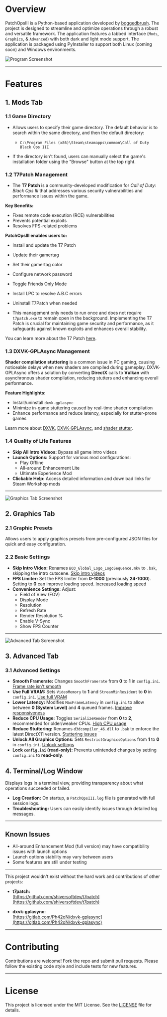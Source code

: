 # Overview  
PatchOpsIII is a Python-based application developed by [boggedbrush](https://github.com/boggedbrush/PatchOpsIII). The project is designed to streamline and optimize operations through a robust and versatile framework. The application features a tabbed interface (`Mods`, `Graphics`, & `Advanced`) with both dark and light mode support. The application is packaged using PyInstaller to support both Linux (coming soon) and Windows environments.  

![Program Screenshot](https://github.com/user-attachments/assets/a79e7273-4274-4a43-8d4d-e81a12cbd1ff)

---

# Features  

## 1. Mods Tab

### 1.1 Game Directory  
- Allows users to specify their game directory. The default behavior is to search within the same directory, and then the default directory:  
  
  - `C:\Program Files (x86)\Steam\steamapps\common\Call of Duty Black Ops III`
  
- If the directory isn't found, users can manually select the game's installation folder using the "Browse" button at the top right.  

### 1.2 T7Patch Management  
- The **T7 Patch** is a community-developed modification for *Call of Duty: Black Ops III* that addresses various security vulnerabilities and performance issues within the game.  

**Key Benefits:**  
- Fixes remote code execution (RCE) vulnerabilities  
- Prevents potential exploits  
- Resolves FPS-related problems  

**PatchOpsIII enables users to:**
- Install and update the T7 Patch  
- Update their gamertag  
- Set their gamertag color
- Configure network password
- Toggle Friends Only Mode
- Install LPC to resolve A.B.C errors
- Uninstall T7Patch when needed

- This management only needs to run once and does not require `t7patch.exe` to remain open in the background. Implementing the T7 Patch is crucial for maintaining game security and performance, as it safeguards against known exploits and enhances overall stability.  

You can learn more about the T7 Patch [here](https://github.com/shiversoftdev/t7patch).  

### 1.3 DXVK-GPLAsync Management  
**Shader compilation stuttering** is a common issue in PC gaming, causing noticeable delays when new shaders are compiled during gameplay. DXVK-GPLAsync offers a solution by converting **DirectX** calls to **Vulkan** with asynchronous shader compilation, reducing stutters and enhancing overall performance.  

**Feature Highlights:**  
- Install/uninstall `dxvk-gplasync`  
- Minimize in-game stuttering caused by real-time shader compilation  
- Enhance performance and reduce latency, especially for stutter-prone games  

Learn more about [DXVK](https://www.pcgamingwiki.com/wiki/DXVK), [DXVK-GPLAsync](https://gitlab.com/Ph42oN/dxvk-gplasync), and [shader stutter](https://youtu.be/f7yml1y3fDE?si=NpwybZNqIRVhxmL7).  

### 1.4 Quality of Life Features
- **Skip All Intro Videos:** Bypass all game intro videos
- **Launch Options:** Support for various mod configurations:
  - Play Offline
  - All-around Enhancement Lite
  - Ultimate Experience Mod
- **Clickable Help:** Access detailed information and download links for Steam Workshop mods

---

![Graphics Tab Screenshot](https://github.com/user-attachments/assets/1188883e-7bf2-464e-a4a7-5f9806806fb2)


## 2. Graphics Tab

### 2.1 Graphic Presets  
Allows users to apply graphics presets from pre-configured JSON files for quick and easy configuration.  

### 2.2 Basic Settings  
- **Skip Intro Video:** Renames `BO3_Global_Logo_LogoSequence.mkv` to `.bak`, skipping the intro cutscene. [Skip intro videos](https://www.pcgamingwiki.com/wiki/Call_of_Duty:_Black_Ops_III#Skip_intro_videos)  
- **FPS Limiter:** Set the FPS limiter from **0-1000** (previously **24-1000**). Setting to **0** can improve loading speed. [Increased loading speed](https://www.pcgamingwiki.com/wiki/Call_of_Duty:_Black_Ops_III#Increased_loading_speed_levels)  
- **Convenience Settings:** Adjust:  
  - Field of View (FOV)  
  - Display Mode  
  - Resolution  
  - Refresh Rate  
  - Render Resolution %  
  - Enable V-Sync  
  - Show FPS Counter  

---

![Advanced Tab Screenshot](https://github.com/user-attachments/assets/0c6ba5d4-f86a-4645-9b07-a5667c8305b9)

## 3. Advanced Tab

### 3.1 Advanced Settings  
- **Smooth Framerate:** Changes `SmoothFramerate` from **0** to **1** in `config.ini`. [Frame rate isn't smooth](https://www.pcgamingwiki.com/wiki/Call_of_Duty:_Black_Ops_III#Frame_rate_isn.27t_smooth)  
- **Use Full VRAM:** Sets `VideoMemory` to **1** and `StreamMinResident` to **0** in `config.ini`. [Use full VRAM](https://www.pcgamingwiki.com/wiki/Call_of_Duty:_Black_Ops_III#Game_does_not_take_advantage_of_the_entire_VRAM_amount_available)  
- **Lower Latency:** Modifies `MaxFrameLatency` in `config.ini` to allow between **0 (System Level)** and **4** queued frames. [Improve responsiveness](https://www.pcgamingwiki.com/wiki/Call_of_Duty:_Black_Ops_III#Game_isn.27t_responsive_enough)  
- **Reduce CPU Usage:** Toggles `SerializeRender` from **0** to **2**, recommended for older/weaker CPUs. [High CPU usage](https://www.pcgamingwiki.com/wiki/Call_of_Duty:_Black_Ops_III#CPU_usage_sometimes_goes_too_high_on_some_configurations)  
- **Reduce Stuttering:** Renames `d3dcompiler_46.dll` to `.bak` to enforce the latest DirectX11 version. [Stuttering issues](https://www.pcgamingwiki.com/wiki/Call_of_Duty:_Black_Ops_III#Stuttering)  
- **Unlock All Graphics Options:** Sets `RestrictGraphicsOptions` from **1** to **0** in `config.ini`. [Unlock settings](https://www.pcgamingwiki.com/wiki/Call_of_Duty:_Black_Ops_III#Make_all_settings_available)  
- **Lock `config.ini` (read-only):** Prevents unintended changes by setting `config.ini` to **read-only**.  

## 4. Terminal/Log Window  
Displays logs in a terminal view, providing transparency about what operations succeeded or failed.  

- **Log Creation:** On startup, a `PatchOpsIII.log` file is generated with full session logs.  
- **Troubleshooting:** Users can easily identify issues through detailed log messages.

---

## Known Issues
- All-around Enhancement Mod (full version) may have compatibility issues with launch options
- Launch options stability may vary between users
- Some features are still under testing

---

This project wouldn't exist without the hard work and contributions of other projects:

- **t7patch:**  
  [https://github.com/shiversoftdev/t7patch](https://github.com/shiversoftdev/t7patch)

- **dxvk-gplasync:**  
  [https://gitlab.com/Ph42oN/dxvk-gplasync](https://gitlab.com/Ph42oN/dxvk-gplasync)

---

# Contributing

Contributions are welcome! Fork the repo and submit pull requests. Please follow the existing code style and include tests for new features.

---

# License

This project is licensed under the MIT License. See the [LICENSE](LICENSE) file for details.

